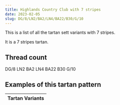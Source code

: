```yaml
---
title: Highlands Country Club with 7 stripes
date: 2023-02-05
slug: DG/8/LN2/BA2/LN4/BA22/B30/G/10
---
```

This is a list of all the tartan sett variants with 7 stripes.

It is a 7 stripes tartan.


## Thread count
DG/8 LN2 BA2 LN4 BA22 B30 G/10

## Examples of this tartan pattern

| Tartan Variants |
|---------------|

